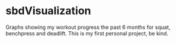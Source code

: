 # sbdVisualization
Graphs showing my workout progress the past 6 months for squat, benchpress and deadlift. 
This is my first personal project, be kind.
